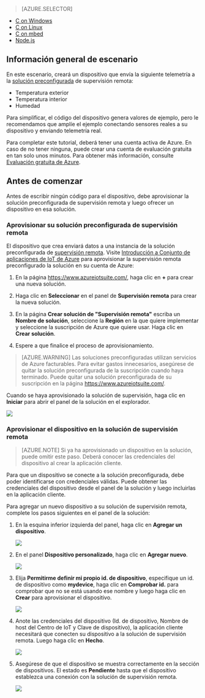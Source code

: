 > [AZURE.SELECTOR]
- [C on Windows](../articles/iot-suite/iot-suite-connecting-devices.md)
- [C on Linux](../articles/iot-suite/iot-suite-connecting-devices-linux.md)
- [C on mbed](../articles/iot-suite/iot-suite-connecting-devices-mbed.md)
- [Node.js](../articles/iot-suite/iot-suite-connecting-devices-node.md)

## Información general de escenario

En este escenario, creará un dispositivo que envía la siguiente telemetría a la [solución preconfigurada][lnk-what-are-preconfig-solutions] de supervisión remota:

- Temperatura exterior
- Temperatura interior
- Humedad

Para simplificar, el código del dispositivo genera valores de ejemplo, pero le recomendamos que amplíe el ejemplo conectando sensores reales a su dispositivo y enviando telemetría real.

Para completar este tutorial, deberá tener una cuenta activa de Azure. En caso de no tener ninguna, puede crear una cuenta de evaluación gratuita en tan solo unos minutos. Para obtener más información, consulte [Evaluación gratuita de Azure][lnk-free-trial].

## Antes de comenzar

Antes de escribir ningún código para el dispositivo, debe aprovisionar la solución preconfigurada de supervisión remota y luego ofrecer un dispositivo en esa solución.

### Aprovisionar su solución preconfigurada de supervisión remota

El dispositivo que crea enviará datos a una instancia de la solución preconfigurada de [supervisión remota][lnk-remote-monitoring]. Visite [Introducción a Conjunto de aplicaciones de IoT de Azure][lnk-getstarted] para aprovisionar la supervisión remota preconfigurado la solución en su cuenta de Azure:

1. En la página https://www.azureiotsuite.com/, haga clic en **+** para crear una nueva solución.

2. Haga clic en **Seleccionar** en el panel de **Supervisión remota** para crear la nueva solución.

3. En la página **Crear solución de "Supervisión remota"** escriba un **Nombre de solución**, seleccione la **Región** en la que quiere implementar y seleccione la suscripción de Azure que quiere usar. Haga clic en **Crear solución**.

4. Espere a que finalice el proceso de aprovisionamiento.

> [AZURE.WARNING] Las soluciones preconfiguradas utilizan servicios de Azure facturables. Para evitar gastos innecesarios, asegúrese de quitar la solución preconfigurada de la suscripción cuando haya terminado. Puede quitar una solución preconfigurada de su suscripción en la página https://www.azureiotsuite.com/.

Cuando se haya aprovisionado la solución de supervisión, haga clic en **Iniciar** para abrir el panel de la solución en el explorador.

![][img-dashboard]

### Aprovisionar el dispositivo en la solución de supervisión remota

> [AZURE.NOTE] Si ya ha aprovisionado un dispositivo en la solución, puede omitir este paso. Deberá conocer las credenciales del dispositivo al crear la aplicación cliente.

Para que un dispositivo se conecte a la solución preconfigurada, debe poder identificarse con credenciales válidas. Puede obtener las credenciales del dispositivo desde el panel de la solución y luego incluirlas en la aplicación cliente.

Para agregar un nuevo dispositivo a su solución de supervisión remota, complete los pasos siguientes en el panel de la solución:

1.  En la esquina inferior izquierda del panel, haga clic en **Agregar un dispositivo**.

    ![][1]

2.  En el panel **Dispositivo personalizado**, haga clic en **Agregar nuevo**.

    ![][2]

3.  Elija **Permitirme definir mi propio id. de dispositivo**, especifique un id. de dispositivo como **mydevice**, haga clic en **Comprobar id.** para comprobar que no se está usando ese nombre y luego haga clic en **Crear** para aprovisionar el dispositivo.

    ![][3]

5. Anote las credenciales del dispositivo (Id. de dispositivo, Nombre de host del Centro de IoT y Clave de dispositivo), la aplicación cliente necesitará que conecten su dispositivo a la solución de supervisión remota. Luego haga clic en **Hecho**.

    ![][4]

6. Asegúrese de que el dispositivo se muestra correctamente en la sección de dispositivos. El estado es **Pendiente** hasta que el dispositivo establezca una conexión con la solución de supervisión remota.

    ![][5]

[img-dashboard]: ./media/iot-suite-selector-connecting/dashboard.png
[1]: ./media/iot-suite-selector-connecting/suite0.png
[2]: ./media/iot-suite-selector-connecting/suite1.png
[3]: ./media/iot-suite-selector-connecting/suite2.png
[4]: ./media/iot-suite-selector-connecting/suite3.png
[5]: ./media/iot-suite-selector-connecting/suite5.png

[lnk-getstarted]: https://www.azureiotsuite.com/
[lnk-what-are-preconfig-solutions]: ../articles/iot-suite/iot-suite-what-are-preconfigured-solutions.md
[lnk-remote-monitoring]: ../articles/iot-suite/iot-suite-remote-monitoring-sample-walkthrough.md
[lnk-free-trial]: http://azure.microsoft.com/pricing/free-trial/

<!---HONumber=AcomDC_0211_2016-->